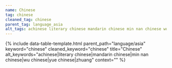 ```yaml
---
name: Chinese
tag: chinese
cleaned_tag: chinese
parent_tag: language_asia
alt_tags: achinese literary chinese mandarin chinese min nan chinese wu chinese yue chinese zhuang
---
```


{% include data-table-template.html 
  parent_path="language/asia" 
  keyword="chinese" 
  cleaned_keyword="chinese" 
  title="Chinese"
  alt_keywords="achinese|literary chinese|mandarin chinese|min nan chinese|wu chinese|yue chinese|zhuang"
  context=""
%}

